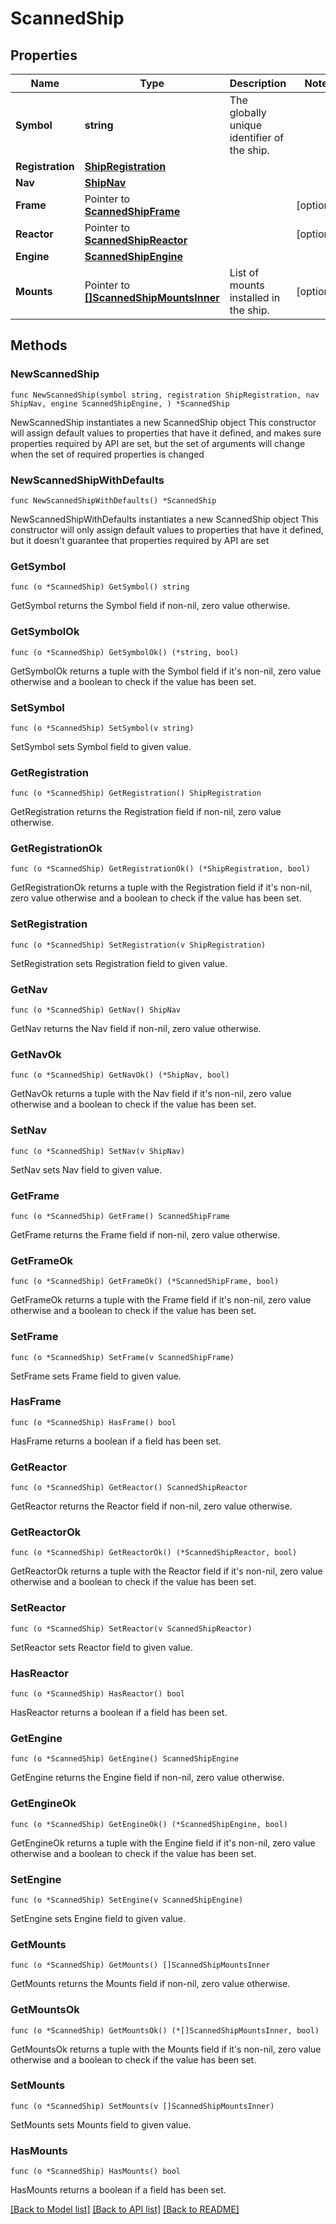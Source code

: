 # ScannedShip

## Properties

Name | Type | Description | Notes
------------ | ------------- | ------------- | -------------
**Symbol** | **string** | The globally unique identifier of the ship. | 
**Registration** | [**ShipRegistration**](ShipRegistration.md) |  | 
**Nav** | [**ShipNav**](ShipNav.md) |  | 
**Frame** | Pointer to [**ScannedShipFrame**](ScannedShipFrame.md) |  | [optional] 
**Reactor** | Pointer to [**ScannedShipReactor**](ScannedShipReactor.md) |  | [optional] 
**Engine** | [**ScannedShipEngine**](ScannedShipEngine.md) |  | 
**Mounts** | Pointer to [**[]ScannedShipMountsInner**](ScannedShipMountsInner.md) | List of mounts installed in the ship. | [optional] 

## Methods

### NewScannedShip

`func NewScannedShip(symbol string, registration ShipRegistration, nav ShipNav, engine ScannedShipEngine, ) *ScannedShip`

NewScannedShip instantiates a new ScannedShip object
This constructor will assign default values to properties that have it defined,
and makes sure properties required by API are set, but the set of arguments
will change when the set of required properties is changed

### NewScannedShipWithDefaults

`func NewScannedShipWithDefaults() *ScannedShip`

NewScannedShipWithDefaults instantiates a new ScannedShip object
This constructor will only assign default values to properties that have it defined,
but it doesn't guarantee that properties required by API are set

### GetSymbol

`func (o *ScannedShip) GetSymbol() string`

GetSymbol returns the Symbol field if non-nil, zero value otherwise.

### GetSymbolOk

`func (o *ScannedShip) GetSymbolOk() (*string, bool)`

GetSymbolOk returns a tuple with the Symbol field if it's non-nil, zero value otherwise
and a boolean to check if the value has been set.

### SetSymbol

`func (o *ScannedShip) SetSymbol(v string)`

SetSymbol sets Symbol field to given value.


### GetRegistration

`func (o *ScannedShip) GetRegistration() ShipRegistration`

GetRegistration returns the Registration field if non-nil, zero value otherwise.

### GetRegistrationOk

`func (o *ScannedShip) GetRegistrationOk() (*ShipRegistration, bool)`

GetRegistrationOk returns a tuple with the Registration field if it's non-nil, zero value otherwise
and a boolean to check if the value has been set.

### SetRegistration

`func (o *ScannedShip) SetRegistration(v ShipRegistration)`

SetRegistration sets Registration field to given value.


### GetNav

`func (o *ScannedShip) GetNav() ShipNav`

GetNav returns the Nav field if non-nil, zero value otherwise.

### GetNavOk

`func (o *ScannedShip) GetNavOk() (*ShipNav, bool)`

GetNavOk returns a tuple with the Nav field if it's non-nil, zero value otherwise
and a boolean to check if the value has been set.

### SetNav

`func (o *ScannedShip) SetNav(v ShipNav)`

SetNav sets Nav field to given value.


### GetFrame

`func (o *ScannedShip) GetFrame() ScannedShipFrame`

GetFrame returns the Frame field if non-nil, zero value otherwise.

### GetFrameOk

`func (o *ScannedShip) GetFrameOk() (*ScannedShipFrame, bool)`

GetFrameOk returns a tuple with the Frame field if it's non-nil, zero value otherwise
and a boolean to check if the value has been set.

### SetFrame

`func (o *ScannedShip) SetFrame(v ScannedShipFrame)`

SetFrame sets Frame field to given value.

### HasFrame

`func (o *ScannedShip) HasFrame() bool`

HasFrame returns a boolean if a field has been set.

### GetReactor

`func (o *ScannedShip) GetReactor() ScannedShipReactor`

GetReactor returns the Reactor field if non-nil, zero value otherwise.

### GetReactorOk

`func (o *ScannedShip) GetReactorOk() (*ScannedShipReactor, bool)`

GetReactorOk returns a tuple with the Reactor field if it's non-nil, zero value otherwise
and a boolean to check if the value has been set.

### SetReactor

`func (o *ScannedShip) SetReactor(v ScannedShipReactor)`

SetReactor sets Reactor field to given value.

### HasReactor

`func (o *ScannedShip) HasReactor() bool`

HasReactor returns a boolean if a field has been set.

### GetEngine

`func (o *ScannedShip) GetEngine() ScannedShipEngine`

GetEngine returns the Engine field if non-nil, zero value otherwise.

### GetEngineOk

`func (o *ScannedShip) GetEngineOk() (*ScannedShipEngine, bool)`

GetEngineOk returns a tuple with the Engine field if it's non-nil, zero value otherwise
and a boolean to check if the value has been set.

### SetEngine

`func (o *ScannedShip) SetEngine(v ScannedShipEngine)`

SetEngine sets Engine field to given value.


### GetMounts

`func (o *ScannedShip) GetMounts() []ScannedShipMountsInner`

GetMounts returns the Mounts field if non-nil, zero value otherwise.

### GetMountsOk

`func (o *ScannedShip) GetMountsOk() (*[]ScannedShipMountsInner, bool)`

GetMountsOk returns a tuple with the Mounts field if it's non-nil, zero value otherwise
and a boolean to check if the value has been set.

### SetMounts

`func (o *ScannedShip) SetMounts(v []ScannedShipMountsInner)`

SetMounts sets Mounts field to given value.

### HasMounts

`func (o *ScannedShip) HasMounts() bool`

HasMounts returns a boolean if a field has been set.


[[Back to Model list]](../README.md#documentation-for-models) [[Back to API list]](../README.md#documentation-for-api-endpoints) [[Back to README]](../README.md)


